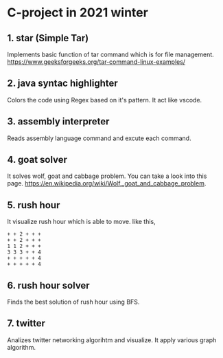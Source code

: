# C-project in 2021 winter



## 1. star (Simple Tar)
Implements basic function of tar command which is for file management.
https://www.geeksforgeeks.org/tar-command-linux-examples/

## 2. java syntac highlighter 
Colors the code using Regex based on it's pattern. 
It act like vscode. 

## 3. assembly interpreter 
Reads assembly language command and excute each command. 

## 4. goat solver
It solves wolf, goat and cabbage problem.
You can take a look into this page. 
https://en.wikipedia.org/wiki/Wolf,_goat_and_cabbage_problem.

## 5. rush hour
It visualize rush hour which is able to move. 
like this, 
<pre><code>+ + 2 + + +
+ + 2 + + +
1 1 2 + + +
3 3 3 + + 4
+ + + + + 4
+ + + + + 4
</code></pre>

## 6. rush hour solver
Finds the best solution of rush hour using BFS. 

## 7. twitter
Analizes twitter networking algorihtm and visualize.
It apply various graph algorithm.

